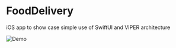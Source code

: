 # FoodDelivery
iOS app to show case simple use of SwiftUI and VIPER architecture

![Demo](https://github.com/rikesh-subedi/FoodDelivery/blob/main/FoodDelivery.gif)

